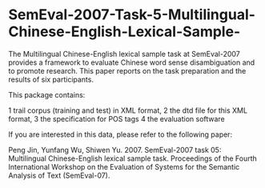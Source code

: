 # SemEval-2007-Task-5-Multilingual-Chinese-English-Lexical-Sample-
The Multilingual Chinese-English lexical sample task at SemEval-2007 provides a framework to evaluate Chinese word sense disambiguation and to promote research. This paper reports on the task preparation and the results of six participants. 

This package contains: 

1 trail corpus (training and test) in XML format, 
2 the dtd file for this XML format,
3 the specification for POS tags
4 the evaluation software 

If you are interested in this data, please refer to the following paper:

Peng Jin, Yunfang Wu, Shiwen Yu. 2007. SemEval-2007 task 05: Multilingual Chinese-English lexical sample task. Proceedings of the Fourth International Workshop on the Evaluation of Systems for the Semantic Analysis of Text (SemEval-07).
